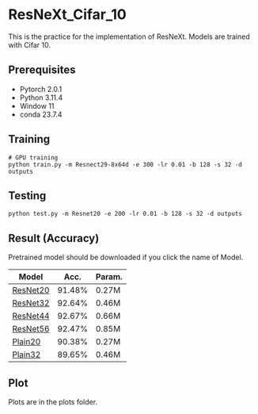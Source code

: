 # ResNeXt_Cifar_10

This is the practice for the implementation of ResNeXt.  Models are trained with Cifar 10.

## Prerequisites
- Pytorch 2.0.1
- Python 3.11.4
- Window 11
- conda 23.7.4

## Training
```
# GPU training
python train.py -m Resnect29-8x64d -e 300 -lr 0.01 -b 128 -s 32 -d outputs
```

## Testing
```
python test.py -m Resnet20 -e 200 -lr 0.01 -b 128 -s 32 -d outputs
```

## Result (Accuracy)

Pretrained model should be downloaded if you click the name of Model.

| Model             | Acc.        | Param.        |
| ----------------- | ----------- |----------- |
| [ResNet20](https://drive.google.com/file/d/1BIklR-0qXeWw9zhEscAPZZQrk6Q98zFQ/view?usp=drive_link)          | 91.48%      |  0.27M     |
| [ResNet32](https://drive.google.com/file/d/1ekH2JjeBiaUtZ2cUxP63PWg0DQlKm8vj/view?usp=drive_link)          | 92.64%      | 0.46M      |
| [ResNet44](https://drive.google.com/file/d/1TqbykyFFvf2QxZbwv-k3G0L9iJ90Hd1e/view?usp=drive_link)         | 92.67%      | 0.66M      |
| [ResNet56](https://drive.google.com/file/d/1u_k_acCgvQYCjbQdWcJ43mzvka6llX3e/view?usp=drive_link)          | 92.47%      | 0.85M     |
| [Plain20](https://drive.google.com/file/d/1YUWiG6LII_UPZmgooB3IhYLnGqaBQRsE/view?usp=drive_link)          | 90.38%      | 0.27M      |
| [Plain32](https://drive.google.com/file/d/17XWnRGJIDa2MuvGJIGproa9Xjnx6glj1/view?usp=drive_link)         | 89.65%      | 0.46M     |

## Plot
Plots are in the plots folder.
